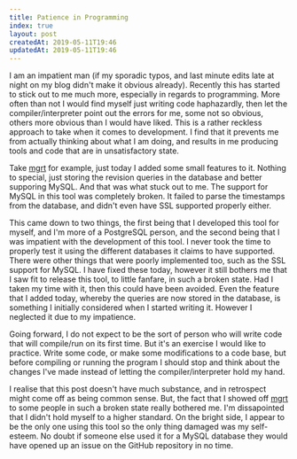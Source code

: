 ```yaml
---
title: Patience in Programming
index: true
layout: post
createdAt: 2019-05-11T19:46
updatedAt: 2019-05-11T19:46
---
```

I am an impatient man (if my sporadic typos, and last minute edits late at night on my blog didn't make it obvious already). Recently this has started to stick out to me much more, especially in regards to programming. More often than not I would find myself just writing code haphazardly, then let the compiler/interpreter point out the errors for me, some not so obvious, others more obvious than I would have liked. This is a rather reckless approach to take when it comes to development. I find that it prevents me from actually thinking about what I am doing, and results in me producing tools and code that are in unsatisfactory state.

Take [mgrt](https://github.com/andrewpillar/mgrt) for example, just today I added some small features to it. Nothing to special, just storing the revision queries in the database and better supporing MySQL. And that was what stuck out to me. The support for MySQL in this tool was completely broken. It failed to parse the timestamps from the database, and didn't even have SSL supported properly either.

This came down to two things, the first being that I developed this tool for myself, and I'm more of a PostgreSQL person, and the second being that I was impatient with the development of this tool. I never took the time to properly test it using the different databases it claims to have supported. There were other things that were poorly implemented too, such as the SSL support for MySQL. I have fixed these today, however it still bothers me that I saw fit to release this tool, to little fanfare, in such a broken state. Had I taken my time with it, then this could have been avoided. Even the feature that I added today, whereby the queries are now stored in the database, is something I initially considered when I started writing it. However I neglected it due to my impatience.

Going forward, I do not expect to be the sort of person who will write code that will compile/run on its first time. But it's an exercise I would like to practice. Write some code, or make some modifications to a code base, but before compiling or running the program I should stop and think about the changes I've made instead of letting the compiler/interpreter hold my hand.

I realise that this post doesn't have much substance, and in retrospect might come off as being common sense. But, the fact that I showed off [mgrt](https://github.com/andrewpillar/mgrt) to some people in such a broken state really bothered me. I'm dissapointed that I didn't hold myself to a higher standard. On the bright side, I appear to be the only one using this tool so the only thing damaged was my self-esteem. No doubt if someone else used it for a MySQL database they would have opened up an issue on the GitHub repository in no time.
